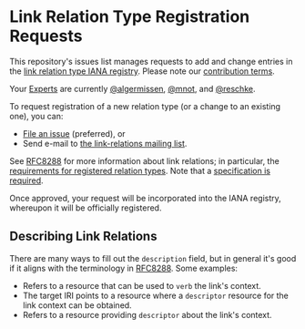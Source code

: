 # Link Relation Type Registration Requests

This repository's issues list manages requests to add and change entries in the [link relation type IANA registry](https://www.iana.org/assignments/link-relations/). Please note our [contribution terms](.github/CONTRIBUTING.md).

Your [Experts](https://tools.ietf.org/html/rfc8126#section-4.6) are currently [@algermissen](https://github.com/algermissen), [@mnot](https://github.com/mnot), and [@reschke](https://github.com/reschke).

To request registration of a new relation type (or a change to an existing one), you can:

* [File an issue](https://github.com/protocol-registries/link-relations/issues/new/choose) (preferred), or
* Send e-mail to [the link-relations mailing list](https://www.ietf.org/mailman/listinfo/link-relations).

See [RFC8288](https://tools.ietf.org/html/rfc8288) for more information about link relations; in particular, the [requirements for registered relation types](https://tools.ietf.org/html/rfc8288#registered). Note that a [specification is required](https://tools.ietf.org/html/rfc8126#section-4.6).

Once approved, your request will be incorporated into the IANA registry, whereupon it will be officially registered.

## Describing Link Relations

There are many ways to fill out the `description` field, but in general it's good if it aligns with the terminology in [RFC8288](https://tools.ietf.org/html/rfc8288). Some examples:

* Refers to a resource that can be used to `verb` the link's context.
* The target IRI points to a resource where a `descriptor` resource for the link context can be obtained.
* Refers to a resource providing `descriptor` about the link's context.
